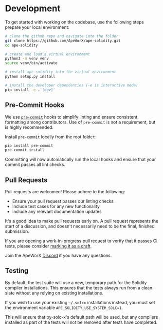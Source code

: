 # Development

To get started with working on the codebase, use the following steps prepare your local environment:

```bash
# clone the github repo and navigate into the folder
git clone https://github.com/ApeWorX/ape-solidity.git
cd ape-solidity

# create and load a virtual environment
python3 -m venv venv
source venv/bin/activate

# install ape-solidity into the virtual environment
python setup.py install

# install the developer dependencies (-e is interactive mode)
pip install -e .'[dev]'
```

## Pre-Commit Hooks

We use [`pre-commit`](https://pre-commit.com/) hooks to simplify linting and ensure consistent formatting among contributors.
Use of `pre-commit` is not a requirement, but is highly recommended.

Install `pre-commit` locally from the root folder:

```bash
pip install pre-commit
pre-commit install
```

Committing will now automatically run the local hooks and ensure that your commit passes all lint checks.

## Pull Requests

Pull requests are welcomed! Please adhere to the following:

- Ensure your pull request passes our linting checks
- Include test cases for any new functionality
- Include any relevant documentation updates

It's a good idea to make pull requests early on.
A pull request represents the start of a discussion, and doesn't necessarily need to be the final, finished submission.

If you are opening a work-in-progress pull request to verify that it passes CI tests, please consider
[marking it as a draft](https://help.github.com/en/github/collaborating-with-issues-and-pull-requests/about-pull-requests#draft-pull-requests).

Join the ApeWorX [Discord](https://discord.gg/apeworx) if you have any questions.

## Testing

By default, the test suite will use a new, temporary path for the Solidity compiler installations.
This ensures that the tests always run from a clean slate without any relying on existing installations.

If you wish to use your existing `~/.solcx` installations instead, you must set the environment variable `APE_SOLIDITY_USE_SYSTEM_SOLC=1`.

This will ensure that py-solc-x's default path will be used, but any compilers installed as part of the tests will not be removed after tests have completed.
